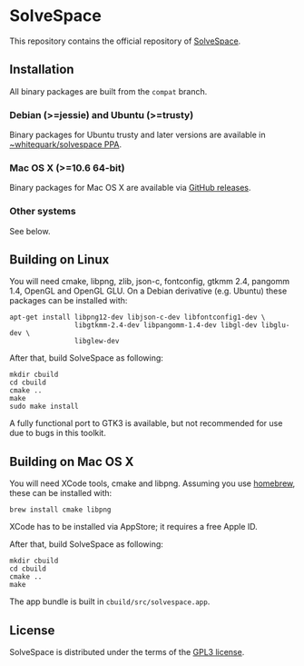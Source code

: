 SolveSpace
==========

This repository contains the official repository of [SolveSpace][].

[solvespace]: http://solvespace.com

Installation
------------

All binary packages are built from the `compat` branch.

### Debian (>=jessie) and Ubuntu (>=trusty)

Binary packages for Ubuntu trusty and later versions are available
in [~whitequark/solvespace PPA][ppa].

[ppa]: https://launchpad.net/~whitequark/+archive/ubuntu/solvespace

### Mac OS X (>=10.6 64-bit)

Binary packages for Mac OS X are available via [GitHub releases][rel].

[rel]: https://github.com/whitequark/solvespace/releases

### Other systems

See below.

Building on Linux
-----------------

You will need cmake, libpng, zlib, json-c, fontconfig, gtkmm 2.4, pangomm 1.4,
OpenGL and OpenGL GLU.
On a Debian derivative (e.g. Ubuntu) these packages can be installed with:

    apt-get install libpng12-dev libjson-c-dev libfontconfig1-dev \
                    libgtkmm-2.4-dev libpangomm-1.4-dev libgl-dev libglu-dev \
                    libglew-dev

After that, build SolveSpace as following:

    mkdir cbuild
    cd cbuild
    cmake ..
    make
    sudo make install

A fully functional port to GTK3 is available, but not recommended
for use due to bugs in this toolkit.

Building on Mac OS X
--------------------

You will need XCode tools, cmake and libpng. Assuming you use [homebrew][],
these can be installed with:

    brew install cmake libpng

XCode has to be installed via AppStore; it requires a free Apple ID.

After that, build SolveSpace as following:

    mkdir cbuild
    cd cbuild
    cmake ..
    make

The app bundle is built in `cbuild/src/solvespace.app`.

[homebrew]: http://brew.sh/

License
-------

SolveSpace is distributed under the terms of the [GPL3 license](COPYING.txt).
